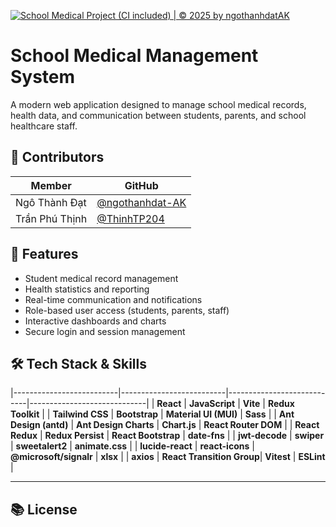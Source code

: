 [![School Medical Project (CI included) | © 2025 by ngothanhdatAK](https://github.com/ngothanhdat-AK/school-medical-client/actions/workflows/node.js.yml/badge.svg)](https://github.com/ngothanhdat-AK/school-medical-client/actions/workflows/node.js.yml)

# School Medical Management System

A modern web application designed to manage school medical records, health data, and communication between students, parents, and school healthcare staff.


## 👥 Contributors

| Member             | GitHub                                       |
|--------------------|----------------------------------------------|
| Ngô Thành Đạt      | [@ngothanhdat-AK](https://github.com/ngothanhdat-AK) |
| Trần Phú Thịnh     | [@ThinhTP204](https://github.com/ThinhTP204)         |

## 🚀 Features

- Student medical record management
- Health statistics and reporting
- Real-time communication and notifications
- Role-based user access (students, parents, staff)
- Interactive dashboards and charts
- Secure login and session management


## 🛠️ Tech Stack & Skills
|--------------------------|--------------------------|----------------------------|-----------------------------|
| **React**                | **JavaScript**           | **Vite**                   | **Redux Toolkit**           |
| **Tailwind CSS**         | **Bootstrap**            | **Material UI (MUI)**      | **Sass**                    |
| **Ant Design (antd)**    | **Ant Design Charts**    | **Chart.js**               | **React Router DOM**        |
| **React Redux**          | **Redux Persist**        | **React Bootstrap**        | **date-fns**                |
| **jwt-decode**           | **swiper**               | **sweetalert2**            | **animate.css**             |
| **lucide-react**         | **react-icons**          | **@microsoft/signalr**     | **xlsx**                    |
| **axios**                | **React Transition Group**| **Vitest**                | **ESLint**                  |

---

## 📚 License

